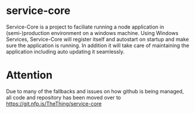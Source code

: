 # service-core
Service-Core is a project to faciliate running a node application in (semi-)production environment on a windows machine. Using Windows Services, Service-Core will register itself and autostart on startup and make sure the application is running. In addition it will take care of maintaining the application including auto updating it seamlessly.

# Attention

Due to many of the fallbacks and issues on how github is being managed, all code and repository has been moved over to https://git.nfp.is/TheThing/service-core
